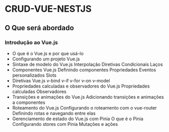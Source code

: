 # CRUD-VUE-NESTJS

## O Que será abordado

### Introdução ao Vue.js

- O que é o Vue.js e por que usá-lo
- Configurando um projeto Vue.js
- Sintaxe de modelo do Vue.js
  Interpolação
  Diretivas
  Condicionais
  Laços
- Componentes Vue.js
  Definindo componentes
  Propriedades
  Eventos personalizados
  Slots
- Diretivas Vue.js
  v-bind
  v-if
  v-for
  v-on
  v-model
- Propriedades calculadas e observadores do Vue.js
  Propriedades calculadas
  Observadores
- Transições e animações do Vue.js
  Adicionando transições e animações a componentes
- Roteamento do Vue.js
  Configurando o roteamento com o vue-router
  Definindo rotas e navegando entre elas
- Gerenciamento de estado do Vue.js com Pinia
  O que é o Pinia
  Configurando stores com Pinia
  Mutações e ações
